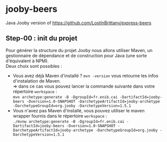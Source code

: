 # jooby-beers
Java Jooby version of https://github.com/LostInBrittany/express-beers


## Step-00 : init du projet  
Pour générer la structure du projet Jooby nous allons utiliser Maven, un gestionnaire de dépendance et de construction pour Java (une sorte d'équivalent à NPM).  
Deux choix sont possibles :  
* Vous avez déjà Maven d'installé ? `mvn -version` vous retourne les infos d'instalation de Maven.  
=> dans ce cas vous pouvez lancer la commande suivante dans votre répertoire `workspace` :   
`mvn archetype:generate -B -DgroupId=fr.enib.cai -DartifactId=jooby-beers -Dversion=1.0-SNAPSHOT -DarchetypeArtifactId=jooby-archetype -DarchetypeGroupId=org.jooby -DarchetypeVersion=1.5.1`  
* Vous n'avez pas Maven d'installé, vous pouvez utiliser le maven wrapper fournis dans le répertoire `workspace` :  
`./mvnw archetype:generate -B -DgroupId=fr.enib.cai -DartifactId=jooby-beers -Dversion=1.0-SNAPSHOT -DarchetypeArtifactId=jooby-archetype -DarchetypeGroupId=org.jooby -DarchetypeVersion=1.5.1`  